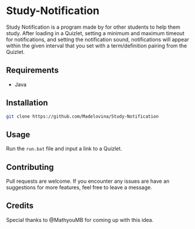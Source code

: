 # Study-Notification
Study Notification is a program made by for other students to help them study. After loading in a Quizlet, setting a 
minimum and maximum timeout for notifications, and setting the notification sound, notifications will appear 
within the given interval that you set with a term/definition pairing from the Quizlet. 

## Requirements
* Java

## Installation

```bash
git clone https://github.com/Madelovina/Study-Notification
```

## Usage

Run the `run.bat` file and input a link to a Quizlet. 

## Contributing
Pull requests are welcome. If you encounter any issues are have an suggestions for more features, feel free to leave 
a message. 

## Credits
Special thanks to @MathyouMB for coming up with this idea. 